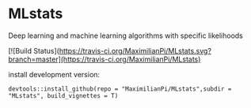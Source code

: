 # MLstats

Deep learning and machine learning algorithms with specific likelihoods


 [![Build Status](https://travis-ci.org/MaximilianPi/MLstats.svg?branch=master](https://travis-ci.org/MaximilianPi/MLstats)
 
install development version:
 ```{r}
devtools::install_github(repo = "MaximilianPi/MLstats",subdir = "MLstats", build_vignettes = T)
```
